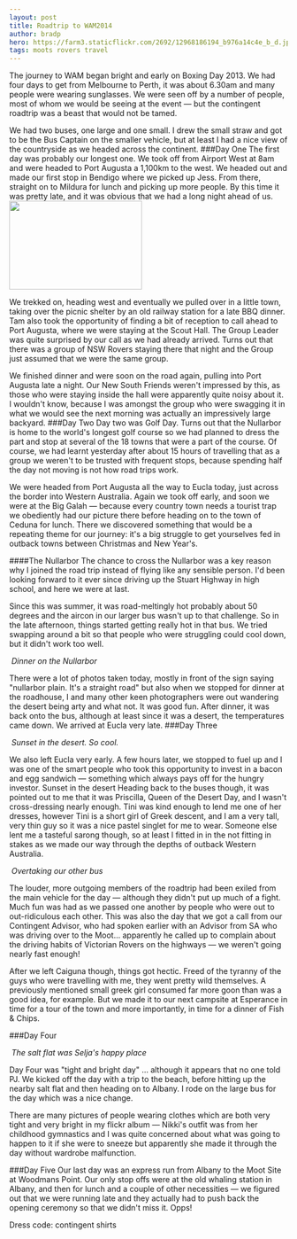 ```yaml
---
layout: post
title: Roadtrip to WAM2014
author: bradp
hero: https://farm3.staticflickr.com/2692/12968186194_b976a14c4e_b_d.jpg
tags: moots rovers travel
---
```


The journey to WAM began bright and early on Boxing Day 2013. We had four days to get from Melbourne to Perth, it was about 6.30am and many people were wearing sunglasses. We were seen off by a number of people, most of whom we would be seeing at the event — but the contingent roadtrip was a beast that would not be tamed.

<!--more-->

We had two buses, one large and one small. I drew the small straw and got to be the Bus Captain on the smaller vehicle, but at least I had a nice view of the countryside as we headed across the continent.
###Day One
The first day was probably our longest one. We took off from Airport West at 8am and were headed to Port Augusta a 1,100km to the west. We headed out and made our first stop in Bendigo where we picked up Jess. From there, straight on to Mildura for lunch and picking up more people. By this time it was pretty late, and it was obvious that we had a long night ahead of us.<a href="https://www.flickr.com/photos/ubersejanus/12968118384/in/album-72157641947156555/"><img class=" alignright" src="https://farm3.staticflickr.com/2405/12968118384_b165c1c3ae_m_d.jpg" alt="" width="240" height="160" /></a>

We trekked on, heading west and eventually we pulled over in a little town, taking over the picnic shelter by an old railway station for a late BBQ dinner. Tam also took the opportunity of finding a bit of reception to call ahead to Port Augusta, where we were staying at the Scout Hall. The Group Leader was quite surprised by our call as we had already arrived. Turns out that there was a group of NSW Rovers staying there that night and the Group just assumed that we were the same group.

We finished dinner and were soon on the road again, pulling into Port Augusta late a night. Our New South Friends weren't impressed by this, as those who were staying inside the hall were apparently quite noisy about it. I wouldn't know, because I was amongst the group who were swagging it in what we would see the next morning was actually an impressively large backyard.
###Day Two
Day two was Golf Day. Turns out that the Nullarbor is home to the world's longest golf course so we had planned to dress the part and stop at several of the 18 towns that were a part of the course. Of course, we had learnt yesterday after about 15 hours of travelling that as a group we weren't to be trusted with frequent stops, because spending half the day not moving is not how road trips work.

We were headed from Port Augusta all the way to Eucla today, just across the border into Western Australia. Again we took off early, and soon we were at the Big Galah — because every country town needs a tourist trap we obediently had our picture there before heading on to the town of Ceduna for lunch. There we discovered something that would be a repeating theme for our journey: it's a big struggle to get yourselves fed in outback towns between Christmas and New Year's.

####The Nullarbor
The chance to cross the Nullarbor was a key reason why I joined the road trip instead of flying like any sensible person. I'd been looking forward to it ever since driving up the Stuart Highway in high school, and here we were at last.<a href="https://www.flickr.com/photos/ubersejanus/12967739965/in/album-72157641947156555/"><img class=" alignleft" src="https://farm3.staticflickr.com/2142/12967739965_68d017d953_m_d.jpg" alt="" /></a>

Since this was summer, it was road-meltingly hot probably about 50 degrees and the aircon in our larger bus wasn't up to that challenge. So in the late afternoon, things started getting really hot in that bus. We tried swapping around a bit so that people who were struggling could cool down, but it didn't work too well.

  <a href="https://www.flickr.com/photos/ubersejanus/12968174964/in/album-72157641947156555/">
  <img src="https://farm3.staticflickr.com/2326/12968174964_33030d6b73_m_d.jpg" alt="" /></a> 
  <em>Dinner on the Nullarbor</em>


There were a lot of photos taken today, mostly in front of the sign saying "nullarbor plain. It's a straight road" but also when we stopped for dinner at the roadhouse, I and many other keen photographers were out wandering the desert being arty and what not. It was good fun. After dinner, it was back onto the bus, although at least since it was a desert, the temperatures came down. We arrived at Eucla very late.
###Day Three

  <a href="https://www.flickr.com/photos/ubersejanus/12967776415/in/album-72157641947156555/">
  <img src="https://farm8.staticflickr.com/7377/12967776415_02c4667e5e_m_d.jpg" alt="" /></a>
  <em>Sunset in the desert. So cool.</em>


We also left Eucla very early.
A few hours later, we stopped to fuel up and I was one of the smart people who took this opportunity to invest in a bacon and egg sandwich — something which always pays off for the hungry investor. Sunset in the desert Heading back to the buses though, it was pointed out to me that it was Priscilla, Queen of the Desert Day, and I wasn't cross-dressing nearly enough. Tini was kind enough to lend me one of her dresses, however Tini is a short girl of Greek descent, and I am a very tall, very thin guy so it was a nice pastel singlet for me to wear. Someone else lent me a tasteful sarong though, so at least I fitted in in the not fitting in stakes as we made our way through the depths of outback Western Australia.

  <a href="https://www.flickr.com/photos/ubersejanus/12967832125/in/album-72157641947156555/">
  <img class="" src="https://farm3.staticflickr.com/2366/12967832125_162423772b_m_d.jpg" alt="" /></a>
  <em>Overtaking our other bus</em>

The louder, more outgoing members of the roadtrip had been exiled from the main vehicle for the day — although they didn't put up much of a fight. Much fun was had as we passed one another by people who were out to out-ridiculous each other.
This was also the day that we got a call from our Contingent Advisor, who had spoken earlier with an Advisor from SA who was driving over to the Moot... apparently he called up to complain about the driving habits of Victorian Rovers on the highways — we weren't going nearly fast enough!

After we left Caiguna though, things got hectic. Freed of the tyranny of the guys who were travelling with me, they went pretty wild themselves. A previously mentioned small greek girl consumed far more goon than was a good idea, for example. But we made it to our next campsite at Esperance in time for a tour of the town and more importantly, in time for a dinner of Fish &amp; Chips.

###Day Four

  <a href="https://www.flickr.com/photos/ubersejanus/12968411684/in/album-72157641947156555/">
  <img src="https://farm3.staticflickr.com/2031/12968411684_0f0797233f_m_d.jpg" alt="" /></a>
  <em>The salt flat was Selja's happy place</em>

Day Four was "tight and bright day" ... although it appears that no one told PJ.
We kicked off the day with a trip to the beach, before hitting up the nearby salt flat and then heading on to Albany. I rode on the large bus for the day which was a nice change.

There are many pictures of people wearing clothes which are both very tight and very bright in my flickr album — Nikki's outfit was from her childhood gymnastics and I was quite concerned about what was going to happen to it if she were to sneeze but apparently she made it through the day without wardrobe malfunction.

###Day Five
Our last day was an express run from Albany to the Moot Site at Woodmans Point. Our only stop offs were at the old whaling station in Albany, and then for lunch and a couple of other necessities — we figured out that we were running late and they actually had to push back the opening ceremony so that we didn't miss it. Opps!

Dress code: contingent shirts
